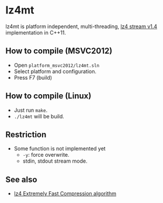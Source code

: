 ﻿# lz4mt

lz4mt is platform independent, multi-threading, [lz4 stream v1.4](https://docs.google.com/document/d/1gZbUoLw5hRzJ5Q71oPRN6TO4cRMTZur60qip-TE7BhQ/edit?pli=1) implementation in C++11.

## How to compile (MSVC2012)

 - Open `platform_msvc2012/lz4mt.sln`
 - Select platform and configuration.
 - Press F7 (build)

## How to compile (Linux)

 - Just run `make`.
 - `./lz4mt` will be build.

## Restriction

 - Some function is not implemented yet
   - `-y`: force overwrite.
   - stdin, stdout stream mode.

## See also

 - [lz4 Extremely Fast Compression algorithm](https://code.google.com/p/lz4/)
